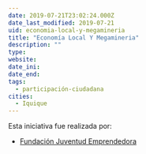 ```yaml
---
date: 2019-07-21T23:02:24.000Z
date_last_modified: 2019-07-21
uid: economia-local-y-megamineria
title: "Economía Local Y Megamineria"
description: ""
type: 
website: 
date_ini: 
date_end: 
tags:
  - participación-ciudadana
cities: 
  - Iquique
---
```


Esta iniciativa fue realizada por:

- [Fundación Juventud Emprendedora](/i/fundacion-juventud-emprendedora.html)

